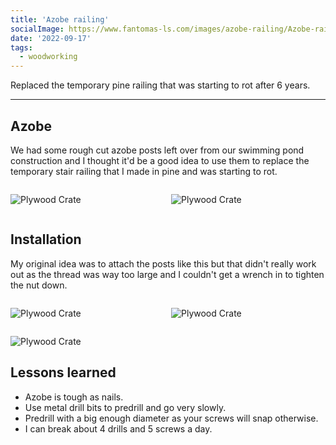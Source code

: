 ```yaml
---
title: 'Azobe railing'
socialImage: https://www.fantomas-ls.com/images/azobe-railing/Azobe-railing-5.jpeg
date: '2022-09-17'
tags:
  - woodworking
---
```


Replaced the temporary pine railing that was starting to rot after 6 years.​

---
## Azobe

We had some rough cut azobe posts left over from our swimming pond construction and I thought it'd be a good idea to use them to replace the temporary stair railing that I made in pine and was starting to rot.

<div style="display: grid; 
  grid-template-columns: 1fr 1fr; 
  grid-template-rows: 1fr; 
  gap: 0px 10px; 
  grid-template-areas:. .; ">

<div>

![Plywood Crate](/images/azobe-railing/Azobe-railing-1.jpeg "Rough cut and not so very straight azobe post.")
</div>

<div>

![Plywood Crate](/images/azobe-railing/Azobe-railing-2.jpeg "Cut to length, sanded and bevelled the top.")
</div>

</div>

## Installation

My original idea was to attach the posts like this but that didn't really work out as the thread was way too large and I couldn't get a wrench in to tighten the nut down. 

<div style="display: grid; 
  grid-template-columns: 1fr 1fr; 
  grid-template-rows: 1fr; 
  gap: 0px 10px; 
  grid-template-areas:. . .; ">

<div>

![Plywood Crate](/images/azobe-railing/Azobe-railing-3.jpeg "I opted to simply glue them in place instead. Tec7 to the rescue!")
</div>
<div>

![Plywood Crate](/images/azobe-railing/Azobe-railing-4.jpeg "My original idea to toe screw the rails into the posts was quickly abandoned and I used these brackets instead.")
</div>
</div>

![Plywood Crate](/images/azobe-railing/Azobe-railing-5.jpeg "Should last quite a few years.")

## Lessons learned

* Azobe is tough as nails.
* Use metal drill bits to predrill and go very slowly.
* Predrill with a big enough diameter as your screws will snap otherwise.
* I can break about 4 drills and 5 screws a day.
